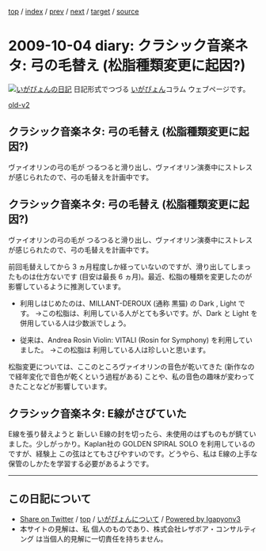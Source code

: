 [top](../index.html) 
 / [index](index.html) 
 / [prev](ig091001.html) 
 / [next](ig091005.html) 
 / [target](https://www.igapyon.jp/igapyon/diary/2009/ig091004.html) 
 / [source](https://github.com/igapyon/diary/blob/master/2009/ig091004.src.md) 

2009-10-04 diary: クラシック音楽ネタ: 弓の毛替え (松脂種類変更に起因?)
=====================================================================================================
[![いがぴょんの日記](https://www.igapyon.jp/igapyon/diary/images/iga200306s.jpg "いがぴょん")](https://www.igapyon.jp/igapyon/diary/memo/memoigapyon.html) 日記形式でつづる [いがぴょん](https://www.igapyon.jp/igapyon/diary/memo/memoigapyon.html)コラム ウェブページです。

[old-v2](ig091004-orig.html)

## クラシック音楽ネタ: 弓の毛替え (松脂種類変更に起因?)

ヴァイオリンの弓の毛が つるつると滑り出し、ヴァイオリン演奏中にストレスが感じられたので、弓の毛替えを計画中です。


## クラシック音楽ネタ: 弓の毛替え (松脂種類変更に起因?)

ヴァイオリンの弓の毛が つるつると滑り出し、ヴァイオリン演奏中にストレスが感じられたので、弓の毛替えを計画中です。

前回毛替えしてから 3 ヵ月程度しか経っていないのですが、滑り出してしまったものは仕方ないです (目安は最長 6 ヵ月)。最近、松脂の種類を変更したのが影響しているように推測しています。

* 利用しはじめたのは、MILLANT-DEROUX (通称 黒猫) の Dark , Light です。
  →この松脂は、利用している人がとても多いです。が、Dark と Light を併用している人は少数派でしょう。
  
* 従来は、Andrea Rosin Violin: VITALI (Rosin for Symphony) を利用していました。
  →この松脂は 利用している人は珍しいと思います。

松脂変更については、ここのところヴァイオリンの音色が乾いてきた (新作なので経年変化で音色が乾くという過程がある) ことや、私の音色の趣味が変わってきたことなどが影響しています。

## クラシック音楽ネタ: E線がさびていた

E線を張り替えようと 新しい E線の封を切ったら、未使用のはずものもが錆ていました。少しがっかり。Kaplan社の GOLDEN SPIRAL SOLO を利用しているのですが、経験上 この弦はとてもさびやすいのです。どうやら、私は E線の上手な保管のしかたを学習する必要があるようです。


----------------------------------------------------------------------------------------------------

## この日記について

* [Share on Twitter](https://twitter.com/intent/tweet?hashtags=igapyon%2Cdiary%2C%E3%81%84%E3%81%8C%E3%81%B4%E3%82%87%E3%82%93&text=%E3%82%AF%E3%83%A9%E3%82%B7%E3%83%83%E3%82%AF%E9%9F%B3%E6%A5%BD%E3%83%8D%E3%82%BF%3A+%E5%BC%93%E3%81%AE%E6%AF%9B%E6%9B%BF%E3%81%88+%28%E6%9D%BE%E8%84%82%E7%A8%AE%E9%A1%9E%E5%A4%89%E6%9B%B4%E3%81%AB%E8%B5%B7%E5%9B%A0%3F%29&url=https%3A%2F%2Fwww.igapyon.jp%2Figapyon%2Fdiary%2F2009%2Fig091004.html) / [top](../index.html) / [いがぴょんについて](https://www.igapyon.jp/igapyon/diary/memo/memoigapyon.html) / [Powered by Igapyonv3](https://github.com/igapyon/igapyonv3)
* 本サイトの見解は、私 個人のものであり、株式会社レザボア・コンサルティング は当個人的見解に一切責任を持ちません。 
